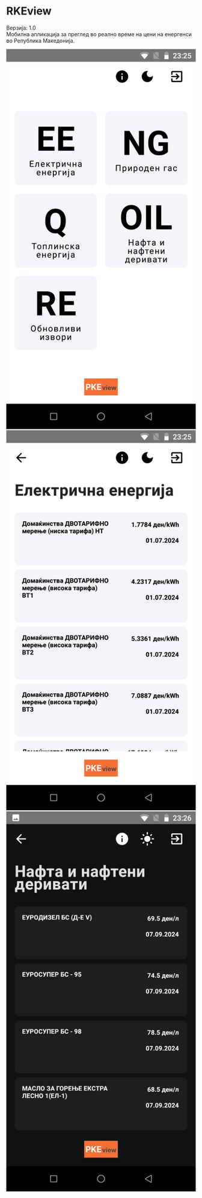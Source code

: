 # RKEview
Верзија: 1.0  
Мобилна апликација за преглед во реално време на цени на енергенси во Република Македонија.  

![app-screenshot-1](img/screenshot_1.png)
![app-screenshot-2](img/screenshot_2.png) 
![app-screenshot-3](img/screenshot_3.png)
